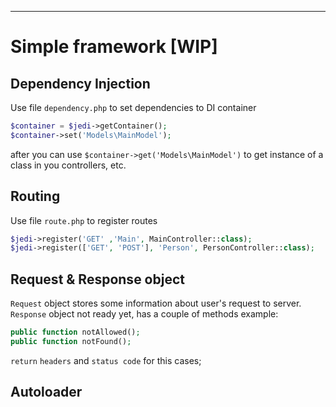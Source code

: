 ***
# Simple framework \[WIP] 

## Dependency Injection
Use file `dependency.php` to set dependencies to DI container
```php
$container = $jedi->getContainer();
$container->set('Models\MainModel');
```
after you can use `$container->get('Models\MainModel')` to get instance of a class in you controllers, etc. 
## Routing 
Use file `route.php` to register routes
```php
$jedi->register('GET' ,'Main', MainController::class);
$jedi->register(['GET', 'POST'], 'Person', PersonController::class);
```
## Request & Response object
`Request` object stores some information about user's request to server.
`Response` object not ready yet, has a couple of methods example:
```php
public function notAllowed();
public function notFound();
```
`return` `headers` and `status code` for this cases;
## Autoloader